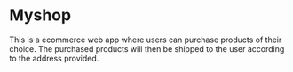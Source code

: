 # Myshop
This is a ecommerce web app where users can purchase products of their choice. 
The purchased products will then be shipped to the user according to the address provided.
